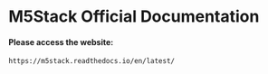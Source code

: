 # M5Stack Official Documentation

#### Please access the website:
    
    https://m5stack.readthedocs.io/en/latest/
